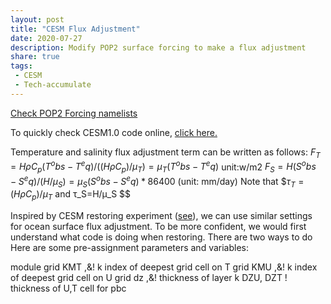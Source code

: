 ```yaml
---
layout: post
title: "CESM Flux Adjustment"
date: 2020-07-27
description: Modify POP2 surface forcing to make a flux adjustment
share: true
tags:
 - CESM
 - Tech-accumulate
---
```


[Check POP2 Forcing namelists](http://www.cesm.ucar.edu/models/cesm1.2/pop2/doc/users/node67.html)

To quickly check CESM1.0 code online, [click here.](http://www.cesm.ucar.edu/models/cesm1.2/cesm/cesmBbrowser/)

Temperature and salinity flux adjustment term can be written as follows:
$F_T=HρC_p(T^obs-T^eq)/((HρC_p)/μ_T )=μ_T(T^obs-T^eq)$    unit:w/m2
$F_S=H(S^obs-S^eq)/(H/μ_S )=μ_S(S^obs-S^eq)*86400$   (unit: mm/day)
Note that 
$$τ_T=(HρC_p)/μ_T$ and τ_S=H/μ_S $$

Inspired by CESM restoring experiment ([see](https://derekyuntao.github.io/jekyll-clean-dark/2020/07/CESM-restoring/)), we can use similar settings for ocean surface flux adjustment. To be more confident, we would first understand what code is doing when restoring.
There are two ways to do 
Here are some pre-assignment parameters and variables:

module grid
KMT            ,&! k index of deepest grid cell on T grid
KMU            ,&! k index of deepest grid cell on U grid
dz                ,&! thickness of layer k
DZU, DZT               ! thickness of U,T cell for pbc

